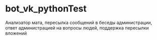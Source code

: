 # bot_vk_pythonTest
Анализатор мата, пересылка сообщений в беседы администрации, ответ администрацией на вопросы людей, поддержка пересылки вложений
